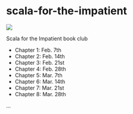 # scala-for-the-impatient
![](https://www.bingeclock.com/memes/futurama___get_to_the_point.jpg)

Scala for the Impatient book club

- Chapter 1: Feb. 7th
- Chapter 2: Feb. 14th
- Chapter 3: Feb. 21st
- Chapter 4: Feb. 28th
- Chapter 5: Mar. 7th
- Chapter 6: Mar. 14th
- Chapter 7: Mar. 21st
- Chapter 8: Mar. 28th

...
